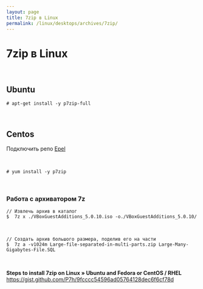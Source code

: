 ```yaml
---
layout: page
title: 7zip в Linux
permalink: /linux/desktops/archives/7zip/
---
```


# 7zip в Linux

<br/>

## Ubuntu

    # apt-get install -y p7zip-full

<br/>

## Centos

Подключить репо <a href="/linux/desktops/centos/7.x/repos/">Epel</a>

<br/>

    # yum install -y p7zip



<br/>

### Работа с архиватором 7z

    // Извлечь архив в каталог
    $  7z x ./VBoxGuestAdditions_5.0.10.iso -o./VBoxGuestAdditions_5.0.10/

<br/>

    // Создать архив большого размера, поделив его на части
    $  7z a -v1024m Large-file-separated-in-multi-parts.zip Large-Many-Gigabytes-File.SQL


<br/>

**Steps to install 7zip on Linux » Ubuntu and Fedora or CentOS / RHEL**  
https://gist.github.com/P7h/9fcccc54596ad05764128dec6f6cf78d